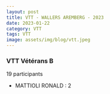 ```yaml
---
layout: post
title: VTT - WALLERS AREMBERG - 2023
date: 2023-01-22
category: VTT
tags: VTT
image: assets/img/blog/vtt.jpeg
---
```


### VTT Vétérans B
19 participants
- MATTIOLI RONALD : 2
